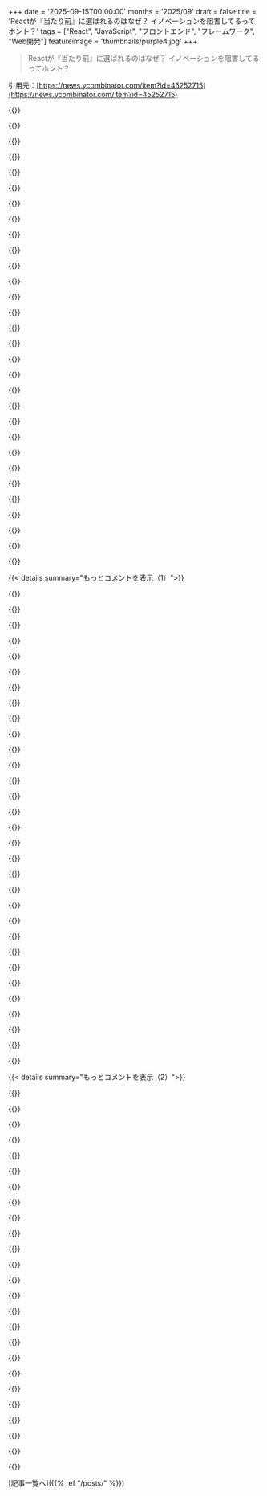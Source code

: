 +++
date = '2025-09-15T00:00:00'
months = '2025/09'
draft = false
title = 'Reactが『当たり前』に選ばれるのはなぜ？ イノベーションを阻害してるってホント？'
tags = ["React", "JavaScript", "フロントエンド", "フレームワーク", "Web開発"]
featureimage = 'thumbnails/purple4.jpg'
+++

> Reactが『当たり前』に選ばれるのはなぜ？ イノベーションを阻害してるってホント？

引用元：[https://news.ycombinator.com/item?id=45252715](https://news.ycombinator.com/item?id=45252715)




{{<matomeQuote body="Reactが“デフォルトで勝ってる”わけじゃないよ。ReactはJavaScriptの関数合成が核だから勝ってるんだ。コンポーネントは関数だし、条件分岐は`if/else`、ループは`map()`だろ？ JSXだって関数呼び出しのシンタックスシュガーに過ぎない。SvelteはJavaScriptの島が埋め込まれたXMLを書いてるようなもんだ。`{#if}{:else}{/if}`なんて、JSの上に貼り付けられたミニ言語じゃん。誰も今日XMLで制御フロー書きたいなんて思わないだろ。コンパイラのトリックはすごいけど、ReactはJSを書き続けることを求めるから自然なんだよ。" userName="gloosx" createdAt="2025/09/16 07:41:46" color="#38d3d3">}}




{{<matomeQuote body="JSXは純粋なJavaScriptじゃないし、JavaScriptに埋め込まれたXMLの方言でもないの？ 前者に見えるけど後者にコンパイルされるよね。ReactはJavaScriptじゃないんだ。JavaScriptとXMLが表面上混ざったようなフランケン言語で、どちらのルールにも従っていない。だからReactコンパイラなんてものがあるんだし、それこそJSを書いてない証拠だ。JSにはコンパイラなんてないでしょ。他にも従うべき新しいルールがたくさんあるのもヒントだよ。Hooksとかは関数に見える魔法の構文だ。例えば`if`文の中で呼べないとか、冗長に依存（読み込む変数）を宣言しなきゃいけないとかね。Reactコードのセマンティクスは、命令型で直線的なコードとは全然違うよ。" userName="mike_hearn" createdAt="2025/09/16 08:08:43" color="#ff33a1">}}




{{<matomeQuote body="JSXはJSの構文拡張にすぎないし、Reactアプリを作るのに必須ですらないんだよ。Reactの“コンパイラ”は実際にはトランスパイラで、JSではすごく一般的なものだ。<br>“Reactは関数に見える魔法の構文だらけ”って言うけど、たった5つの分かりやすいHooksのこと？ 確かに完全に自由なJavaScriptじゃないけど、少なくとも構文自体がDSLに変わってるわけじゃないよね。" userName="gloosx" createdAt="2025/09/16 08:28:18" color="">}}




{{<matomeQuote body="JSXは`createElement()`関数のシンタックスシュガーと考えるのが一番いいと思うよ。山括弧でJSXに入って、中括弧で式を挿入するんだ。<br>“Reactは関数に見える魔法の構文だらけだけど、例えば`if`文の中で呼べないとか、依存を冗長に宣言しなきゃいけないとか”って言うけど、それは魔法の構文じゃないよ。単にレンダーのティック間で特定の順序で処理されなきゃいけない関数ってだけだ。そうやって動作する“普通のJS”関数を書くのは難しいことじゃないよ。クロージャをよく使ってたら、どういう仕組みか想像できるはずだ。" userName="jbreckmckye" createdAt="2025/09/16 08:14:40" color="#45d325">}}




{{<matomeQuote body="Hooksは普通の関数とは全然違うよ。async functionsみたいに新しい“色の”関数なんだ。コンポーネントか他のHooksの中でしか呼べないし、条件付きで呼べない、ループの中で呼べない、とかね。いわゆる“Hooksのルール”だよ。（よくある反論に先回りして言うと、もちろんJavaScriptで実装されてるからJSだけど、SvelteやVueだってそうだよね）" userName="WickyNilliams" createdAt="2025/09/16 08:25:07" color="#ff5c5c">}}




{{<matomeQuote body="`useEffect`が分かりやすいって？ Cloudflareが最近（文字通り4日前だよ）[1]かなり大規模な障害を起こしたんだ。`useEffect`の不適切な使い方（やっぱり依存配列の問題だよ）が原因でね。`useEffect`は悪名高すぎて、“When should I use `useEffect`”って検索したら、9兆件くらいのヒットがあって、ほぼ全部が違うことを言ってる。Dan Abramov自身も、このAPIがいかにひどいか、使うなってブログ記事を複数書かなきゃいけないくらいだよ。<br>[1] https://blog.cloudflare.com/deep-dive-into-cloudflares-sept-..." userName="sensanaty" createdAt="2025/09/16 08:42:17" color="#ff5733">}}




{{<matomeQuote body="Hooksは疑いなく魔法の構文だよ。すべての魔法の構文は非魔法的な部分からできてるってのがポイントだ。それが魔法だってわかるのは、参照透過性の原則を破壊するからさ。この原則は変数がそれ自体であることを教えてくれる。Hooksはシンプルなメンタルモデルを使えるように見せかけてるけど、実際はそうじゃないし、そうしちゃいけないんだ。" userName="conartist6" createdAt="2025/09/16 11:04:17" color="#785bff">}}




{{<matomeQuote body="いやー、Cloudflareにとっては本当に恥ずかしいことだね…。依存関係を介した副作用での再帰なんて、初歩的なミスだよ。適切なプロセスを経てプロダクションに入り込むなんて、想像しがたいね。彼らは感覚でコーディングして、テストやレビューなしでプロダクションにデプロイするのをやめるべきじゃない？" userName="gloosx" createdAt="2025/09/16 08:58:08" color="">}}




{{<matomeQuote body="確かにHooksは普通のJavaScript関数じゃないんだけど、少なくとも構文自体がSvelteやVueみたいにDSLに変わってないのが大きな違いなんだよ。" userName="gloosx" createdAt="2025/09/16 08:31:06" color="">}}




{{<matomeQuote body="async関数がPromiseを返すのは当たり前で、何が混乱するのか理解できない。Hooksも単なるJavaScriptの関数で、ビルドツールなしでも書けるって。一体何が問題なんだ？" userName="patates" createdAt="2025/09/16 09:34:20" color="">}}




{{<matomeQuote body="colored functionsは混乱させるものじゃなくて、その本質を観察したものだよ。Promiseとかasync/awaitだけじゃなくて、継続渡しスタイルにも当てはまるんだ。この元の記事を読むといいよ → https://journal.stuffwithstuff.com/2015/02/01/what-color-is-..." userName="WickyNilliams" createdAt="2025/09/16 09:42:10" color="#45d325">}}




{{<matomeQuote body="Hooksは魔法じゃないし、構文の問題でもない。Reactの連中が「Hooks」って言葉の意味を都合よく解釈してるのが問題なんだよ。Reactの関数コンポーネントは本来の関数型プログラミングの精神に反してて、隠れたグローバル変数を使ってて、実はOOPを隠してるだけだろ。関数型ぶってるけど、ただの関数だよ。" userName="imtringued" createdAt="2025/09/16 11:50:15" color="#785bff">}}




{{<matomeQuote body="えっ、ReactってJavaScriptじゃん、言語じゃないよ。JSXはただのシンタックスシュガーで、HTMLっぽく見せるためってだけだよ。" userName="lerp-io" createdAt="2025/09/16 08:43:06" color="">}}




{{<matomeQuote body="「シンタックスシュガー」ってのは、新しい構文を持つ新しい言語ってことだよ。" userName="burnerzzzzz" createdAt="2025/09/16 09:31:27" color="">}}




{{<matomeQuote body="あのcolored functionsの議論って、混乱じゃなくて摩擦だよね。スレッドなしで並行処理するなら、それは避けられないこと。React Hooksで「色」の定義が違うって文句言う人もいるけど、組み込み開発とDSL作りを一緒にするようなもんだよ。結局は「そういうもの」ってこと。" userName="patates" createdAt="2025/09/16 10:10:02" color="#45d325">}}




{{<matomeQuote body="JavaScriptもReactも、Svelteもどの技術にも欠点はあるよね。useEffectは使い方に問題あるけど、React全体が悪いわけじゃない。Dojo, jQuery, Angular, Vueとか色々使ってきたけど、Reactが一番分かりやすいし、生産性も高い。最速じゃないし、最小限でもないけど、俺はこれで十分って感じ。" userName="patates" createdAt="2025/09/16 09:23:11" color="#ff5733">}}




{{<matomeQuote body="「ReactはJavaScriptの関数合成だ」って意見には賛成できないな。Hooksが状態やライフサイクルイベントを持ち込んじゃってるから、関数合成の域を超えてるよ。むしろクラスコンポーネントの方がまだ分かりやすかったんじゃないかな。" userName="motorest" createdAt="2025/09/16 11:50:45" color="#ff33a1">}}




{{<matomeQuote body="const [a, b] = useState(’x’)ってVanilla JSでもTypeScriptでも書けるじゃん。だから魔法の構文じゃないんだよ。" userName="snemvalts" createdAt="2025/09/16 14:47:15" color="">}}




{{<matomeQuote body="他のママのご飯食べたことない子が「うちのママのご飯が一番！」って言うのと同じだよ。お前がReactで生産的だって言うのはさ、結局「Reactで仕事があるから使える」って言ってるだけだろ。" userName="thedelanyo" createdAt="2025/09/16 09:56:37" color="#ff5733">}}




{{<matomeQuote body="Reactのクラスコンポーネントが基本だった頃は、今より簡単じゃなかったよ。バニラReactだけならHooksはそんなに難しくないけど、SSRやルーター、クエリキャッシュとかを追加すると、”ライフサイクルと状態”がややこしくなる。これはNext.jsやTanStackみたいなフレームワークの複雑さの問題で、React本体のせいじゃないんだ。React（とRedux）だけでアプリを作るのは、慣れればシンプルで自然だよ。" userName="cjonas" createdAt="2025/09/16 13:24:34" color="#ff5733">}}




{{<matomeQuote body="細かいことだけど、React Compilerはトランスパイラじゃないよ。JSXのトランスパイルはTS Compilerが普通やってる。React Compilerは比較的新しい、オプションのツールなんだ。<br>https://react.dev/learn/react-compiler/introduction#what-doe..." userName="patates" createdAt="2025/09/16 09:36:24" color="#ff33a1">}}




{{<matomeQuote body="苦情はね、もう”関数合成”だけじゃないってことなんだよ。今は”コンポーネントのライフサイクル”を扱ってる。Hooksだと合成がうまくいかないんだ。参考までに、おもちゃじゃないReactのコードベースを見てみればわかるよ。" userName="the_gipsy" createdAt="2025/09/16 14:36:38" color="">}}




{{<matomeQuote body="Reactを使うのにJSXは必須じゃないし、ずっとそうだよ。うちの会社サイトの最初のバージョンはビルドステップなしで、createElementを手動で呼んでた。Reactを10年書いてるけど、React Compilerは使ったことないな。あと、”ReactはJavaScriptじゃない”っていうのは、V8があるからJavaScriptは複雑だって言うのと一緒だよ。ルールだって全部従わなくていいし、クラスコンポーネントもまだ使えるし、ちゃんと動くよ。" userName="bastawhiz" createdAt="2025/09/16 10:46:58" color="#38d3d3">}}




{{<matomeQuote body="JSXを”if”文の中に入れたいと思ったことは一度もないし、レンダーフェーズの戻り値以外の文脈で使いたいと思ったこともないよ。だから個人的な経験では、君が言ってたことは実際には問題にならないと思うんだけど、君は違う経験がある？" userName="TomaszZielinski" createdAt="2025/09/16 12:40:51" color="">}}




{{<matomeQuote body="うん、わかるよ。”Just JavaScript”っていうレッテルはもうReactには当てはまらないと思う。クラスベースの世界では通用したけど、Hooks以降は違う。自分はテンプレート言語が大嫌いだったんだけど、Vueを18ヶ月使ってみたら、意外とすごく楽しかったんだ。最大の欠点は、1ファイル1コンポーネントが徹底されてることくらいかな。誤解のないように言うけど、Reactの初期からのユーザーだし、今でも仕事で使ってるよ。" userName="WickyNilliams" createdAt="2025/09/16 08:37:37" color="#38d3d3">}}




{{<matomeQuote body="HTMXはReactの解毒剤みたいなもので、新しい芽がいくつも出てきてるよ。僕のお気に入りは<br>https://harcstack.org<br>…他にもいろんなサーバーサイド言語に代替案がたくさんあるんだ。（告白：僕が作者だよ）" userName="librasteve" createdAt="2025/09/16 15:39:43" color="#785bff">}}




{{<matomeQuote body="10年近く経っても多くの人がライブラリの特定メソッドの同じ使い方で同じ間違いをするなら、問題は何百、何千人ものユーザーじゃなくて、そのメソッドのデザインが壊れてるんだ。VueやSvelteでは、React開発者がVueを書くときにwatcherを濫用する傾向があるとしても、こういう問題は単純に存在しない。あと、Dan AbramovがuseEffectの使い方についてめちゃくちゃ長いガイドを書かなきゃいけなかったことにもう一度触れたい。あの記事は1万語くらいでuseEffectの仕組みを詳しく説明してるんだ。<br>[1] https://overreacted.io/a-complete-guide-to-useeffect/" userName="sensanaty" createdAt="2025/09/16 09:05:14" color="#ff5733">}}




{{<matomeQuote body="”ReactはJavaScriptを書き続けることを求めないから自然に感じる”って言うけど、ウェブページでカウンターを増やしたいとき、どれが自然だと感じる？<br>```increment = () =＞ { this.setState((prevState) =＞ ({ count: prevState.count + 1 })); };```<br>```const increment = () =＞ setCount((count) =＞ count + 1);```<br>```function increment() { count += 1; }```<br>誰も”簡単な状態を関数呼び出しで変更させてください”なんて言いながら起きないよ。" userName="hbrn" createdAt="2025/09/16 15:15:24" color="#785bff">}}




{{<matomeQuote body="フロントページの例を見たけど、あれがReactより良いなんて、どうやったらそう思えるのか理解できないな。" userName="CooCooCaCha" createdAt="2025/09/16 15:47:18" color="">}}




{{<matomeQuote body="うん、それはVanilla JSの構文だね。でも意味合いはかなり魔法的だよ。useStateを呼ぶコンポーネント関数って、普通の関数じゃないんだ。Reactランタイムが特殊な方法で呼ばないとダメで、Reactが裏で管理してる隠れた状態を全部整列させて、useStateの呼び出しがマッピングされるデータを魔法のように推論するんだ。で、そのデータの寿命を維持するためにも、さらに魔法が使われてるんだよね。" userName="rictic" createdAt="2025/09/16 17:31:24" color="#ff5733">}}




{{< details summary="もっとコメントを表示（1）">}}

{{<matomeQuote body="createElement()関数呼び出しのシンタックスシュガーと考えるのがベストだよね＞<br>それこそが新しい言語にしてるんだよ。C言語だってアセンブリのシュガーに過ぎないし。JSXはビルドステップが必要なのに、classじゃなくてclassNameみたいに、追加できたはずの明白なエルゴノミクスをたくさん見逃してるのはすごく変だよね。ビルドステップがあれば、コンテキストに基づいてclassがキーワードかどうかを判断できるはずなのにさ。" userName="burnerzzzzz" createdAt="2025/09/16 09:30:30" color="">}}




{{<matomeQuote body="Web Componentsこそ、この罠から抜け出す方法だよ。React以外のフレームワークは全部、Web Componentsを全面的にサポートして、Reactとそのエコシステムに対抗するようなものを一から作る必要なしに、実行可能なコンポーネントとユーティリティのエコシステムにアクセスできるようにすべきなんだ。<br>Web Componentsをフレームワークの競合と見る人も多いけど、別にそうである必要はないんだ。ただコンポーネントの実装とブラウザ間のインターフェースを定義して、相互運用と信頼性の高いコンポジションを可能にするだけ。<br>低レベルAPIの上には、フレームワークがイノベーションを起こし、カスタマイズする余地がたくさんあるんだ。<br>「新しいFlugleフレームワークを使ってね、他のフレームワークとも相性抜群で、素晴らしい足場を提供してくれるよ」って言えるのは、Reactのモノカルチャーに対する良いセールスポイントと緩衝材になるはずなんだ。違う、もっと小さなサイロを築くのとは対照的にね。" userName="spankalee" createdAt="2025/09/15 22:07:10" color="#38d3d3">}}




{{<matomeQuote body="強く反対するよ。Web ComponentsはReactの別バージョンみたいなもんだろ。ブラウザ向けのアプリケーションを書くのに、こんなコンポーネントベースのフレームワークスタイルのアーキテクチャなんて必要ないんだ。<br>ブラウザ向けのアプリケーションを書くのは全然難しくないって約束するよ。大げさなフレームワークとか、結局同じようなコンポーネント地獄なんていらないんだ。" userName="austin-cheney" createdAt="2025/09/16 02:03:29" color="#38d3d3">}}




{{<matomeQuote body="大げさなフレームワークとか、結局同じようなコンポーネント地獄なんていらない。って言うけど、十分に複雑なアプリだと、結局自分たちで「ミニフレームワーク」みたいなものを作ることになるんだよ。何回も出てくるものを全部抽象化していくうちにね。そのフレームワークは最初はすごく良くても、プロジェクトが進むにつれてどんどんハッキーになっていくんだ。特にリソースが限られてるとね。結局、標準的なものを使わなかったことを後悔するよ。<br>プロジェクトに開発者が数人以上いる場合、1、2年もすれば誰も好きじゃないものになる。若手開発者が多い場合は、「古くてレガシーなコード」の一部になりたくないから、チームを辞めたがる理由になる。そうなると、参加したい人を見つけるのが難しくなるんだ。<br>最終的には、誰も知らない変なレガシーフレームワークだから、チームに人を採用するのが難しくなって、もっと標準的なものにリファクタリングする大きなプロジェクトが立ち上がる。それは多分Reactだろうね。同時に、シニア開発者のほとんどが、コードベースを完全に破棄して作り直すべきだと言い出すだろう（ほとんどの場合、それは間違いなんだけど、彼らは気にせず、新しいものを試せるグリーンフィールドプロジェクトが欲しいんだ）。<br>これは、大規模な組織で社内アプリを構築するあらゆる場所で起きてきた話で、成熟して開発者をもっと雇う必要のある多くのスタートアップでも多分そうだろうね。だったら最初から標準的なフレームワークを使っとけって話だよ。" userName="onion2k" createdAt="2025/09/16 03:33:51" color="#ff5733">}}




{{<matomeQuote body="俺にとってはそんなこと一度もないよ。内部フレームワークなんて作ったことない。代わりに、特定の問題を解決してコードを再利用するライブラリを書くんだ。それは結局、ファイルに制限された関数かデータストレージオブジェクトだね。少なくとも、俺は普遍的にコードをライブラリとして考えてる。特にブラウザでは問題空間がずっと小さいから、そんなに起こらないんだ。実際、ブラウザではイベント処理と画面にテキストを表示することを中心にコードを整理するだけ。これを難しく考えすぎないようにしよう。<br>とにかく、この内部フレームワークっていう考え方自体、いつも変だなって思ってた。ブラウザ以外のコードでこんなこと言う人いないのに、なんでブラウザの中だとこうなるんだ？そういう風に考えると、これは明らかに単純な組織の問題になって、親に「あれやれこれやれ」って言われるみたいに、整理方法を教えてくれるフレームワークなんていらないんだ。" userName="austin-cheney" createdAt="2025/09/16 07:59:21" color="#785bff">}}




{{<matomeQuote body="状態をリアクティブにレンダリングするのに、どんなコードを使ってるの？それとも、DOM操作は全部手動で書いてて、状態爆発の問題は受け入れてるの？" userName="WA" createdAt="2025/09/16 09:24:35" color="">}}




{{<matomeQuote body="ここに例があるよ。<br>/lib/dashboard/dashboard_script.ts<br>https://github.com/prettydiff/webserver<br>フレームワークのようなコンポーネントを使ってない場合、状態復元はページロード時に一度だけ実行される単一の関数なんだ。状態爆発なんて起きないし、localhostではSPAがHTTPリクエストから約105msで完全にレンダリングされて状態復元も終わるよ。" userName="austin-cheney" createdAt="2025/09/16 10:35:05" color="#ff33a1">}}




{{<matomeQuote body="ブログくらいならフレームワークなしでも作れるのは確かだよ。でも複雑なアプリケーションだと、生のDOM操作とか独自でやるより、フレームワークを使った方がはるかに良いし簡単だよ。" userName="daveidol" createdAt="2025/09/16 02:13:22" color="">}}




{{<matomeQuote body="同意だね。Web Componentsはどんなフレームワークも不要だし、Reactでできることは全部できるんだ（attributeChangedCallbackによるリアクティビティも含めてね）。Web Componentsの学習曲線って、Reactよりずっと緩やかだよ、ゼロから始める人の視点で見ればね。<br>さらに、Web Componentsは良いパターンを強制してくれるんだ。属性として文字列しか渡せないっていうのは、実は天才的で、シンプルでミニマルなコンポーネントインターフェースを促すし、ReactコミュニティがReduxのようなまったく新しいパラダイムを発明して守ろうとした参照渡し問題を避けることができるんだ。<br>そして、皮肉なことに、今でもReactを推してるトップの人たちの多くは、Facebookの株で金持ちになって、もう働く必要がないんだよ。事実上、彼らの多くは、選択の余地がない若者たちにこの技術を強制してる一方で、彼ら自身はもうそれを使う必要もコードを書く必要もないんだ。<br>一方、俺はどれだけひどい状況で、どれだけ意思決定を許されないかという理由で、業界を辞めたい（または辞めた）開発者をたくさん知ってるよ。サイドプロジェクトでより良いツールがあることを知ってるのに、劣ったツールで働くのは士気をくじかれるよね。「会社が私のツール選択で非効率を強制するなら、他の方法でも非効率になるライセンスを与えられたようなものだ」って思うようになるんだ。<br>個人的には、もうコードは書いてないよ（サイドプロジェクトだけ）。クリーンでミニマルなコードを書くのが俺の主な才能の一つだから残念だけどね。今の仕事では、n8nやFlowise（AI用）のようなドラッグ＆ドロップUIプラットフォームを使ってるんだ。ノード内でVanilla JSを使えて、コンパイルステップなしで、実際に稼げる現実世界のプロジェクトで使えるのは新鮮だよ。これらのUIプラットフォームは、Reactよりはるかに予測可能に動作するんだ。Reactを使っていた（約10年間）時は、奇妙なグリッチや状態管理の問題を常にデバッグしてたけど、Web Componentsやn8nのようなプラットフォームではそんな経験は一度もないね。" userName="jongjong" createdAt="2025/09/15 22:32:20" color="#785bff">}}




{{<matomeQuote body="Reactから事業を全部移したよ。これでMetaが2年ごとにReactを再発明する心配もなくなったね。Web Componentsは素晴らしいし、これこそが本当の未来だよ。" userName="andrewmcwatters" createdAt="2025/09/15 22:35:08" color="">}}




{{<matomeQuote body="「Web Componentsの属性は文字列しか渡せない」って話、完全に嘘だよ。Reactエンジニアが昔言い出したデマが未だに消えないんだよね。Web Componentsはオブジェクトなんだから、他のオブジェクトと同じようにプロパティを持てるし、Reactとかのテンプレートシステムもプロパティを設定して使えるよ。" userName="spankalee" createdAt="2025/09/15 22:46:21" color="#ff5c5c">}}




{{<matomeQuote body="Web Componentsはあくまで実装の詳細で、フレームワークみたいな機能、特にリアクティビティは提供してくれないんだ。jQuery時代みたいに、自分でDOMを命令的に操作しなきゃいけないからね。これは単なるパッケージングで、モダンなフロントエンド開発に重要なものは何も提供してないと思う。Web Componentsは好きだし使ってるけど、これをReactの罠からの脱出策として売るのはちょっと違うかな。" userName="WA" createdAt="2025/09/16 09:20:40" color="#45d325">}}




{{<matomeQuote body="React Nativeみたいなものが作れない限りWeb Componentsは無理だよ。ブラウザ技術はネイティブコードよりずっと遅いし。Reactの最大の価値は今や、プラットフォームをまたいでGUI開発を重複させずに済むことなんだから。" userName="indolering" createdAt="2025/09/16 03:50:31" color="">}}




{{<matomeQuote body="Lit Web Componentsで作ったビジネスアプリを扱ったけど、プロパティが全部文字列型なのが本当に大変だったんだ。リアルタイム優先のコンポーネントライブラリとは比べものにならないね。" userName="TehShrike" createdAt="2025/09/16 03:34:47" color="#38d3d3">}}




{{<matomeQuote body="コンポーネントがReactに縛られずに、色々なライブラリを使えるのがWeb Componentsの最大のポイントだよ。Reactの人気はネットワーク効果が大きいんだ。React-onlyのコンポーネントが多すぎるからね。Web Componentsの目的は、自分たちが作ったコンポーネントをほとんど全てのUIライブラリと互換性を持たせることなんだ。そのためにはこれ以上の解決策はないと思うよ。" userName="nikitaga" createdAt="2025/09/16 09:59:57" color="#38d3d3">}}




{{<matomeQuote body="そのやり方はDOMじゃなくてJavaScriptで値を渡してるんだよね？前のコメントはDOM属性の話で、それだと文字列しか渡せない（boolean属性は別として）。Web ComponentsはJSでオブジェクトを渡せるけど、HTMLでそれができるって話は初めて聞いたよ。" userName="_heimdall" createdAt="2025/09/16 01:54:01" color="">}}




{{<matomeQuote body="ウィジェットツールキットをCanvas用に作って、通信にはWebSocketsを使うべきだよ。DOM操作は完全にハックなんだ。パフォーマンスとダークパターンにかかるコストが大きすぎる。インタラクティブなアプリケーションを作るなら、ちゃんとアプリケーションとしてCanvasにウィジェットを描画するべきだね。" userName="netbioserror" createdAt="2025/09/16 02:22:56" color="#ff5c5c">}}




{{<matomeQuote body="Reactを使わずに同じことができれば、Reactを使う意味ないってのはわかるよ。Reactなしじゃ動かない優れたフロントエンドコンポーネントが多いのはムカつくね。Web Componentsを長くサポートしてこなかったし。でも、Web Componentsってそのままじゃ何も付いてこないし、Reactと比べるのは的外れ。Litはいいけど、それはフレームワーク。ReactとLitを比べるのは、Reactと素のWeb Componentsを比べるのとは違う話だよ。" userName="WA" createdAt="2025/09/16 10:09:37" color="#ff5733">}}




{{<matomeQuote body="React UIライブラリの中でWeb Componentsをうまく使えた人っている？独自のデザインシステムでコンポーネントライブラリを作るとき、RACみたいなヘッドレスライブラリを使えば、アクセシブルでタッチデバイスでも動くコンポーネントを実装できるから助かってるんだ。Web Componentsは理論的には補完的なツールになり得るけど、実際どこで使うのがベストなのかはよくわからないんだよね。" userName="squidsoup" createdAt="2025/09/15 22:59:01" color="">}}




{{<matomeQuote body="Web Componentsを真剣に使ったことがないか、Web開発の経験がほとんどない人だけがこんな議論をするって確信してるよ。例えば、議論好きでつまらないバックエンド開発者が、ほとんど経験がないくせに的外れな意見を言うんだけど、彼も最近Web Componentsを推してたな。彼はほぼWeb開発経験ゼロだったよ。" userName="IceDane" createdAt="2025/09/16 05:28:14" color="">}}




{{<matomeQuote body="それだけじゃないよ。Web Componentsの最大の問題は、結局ビルドステップが必要になること。すべてのコンポーネントがインタラクティブでJSに依存するわけじゃないし、アバター画像みたいな静的な要素でも、すぐに描画したいけどスタイルやロジックはスコープを分けたいって時がある。Declarative Shadow DOMは役立つけど、最終的な出力には重複コードがたくさん出てきて、「そもそもなんでWeb Components使ってるんだっけ？」って疑問にぶつかるんだ。" userName="diiiimaaaa" createdAt="2025/09/16 04:33:46" color="#38d3d3">}}




{{<matomeQuote body="あぁ、それはよくある誤解だよ！propertiesとattributesを混同してるね。attributesはHTMLで設定されて文字列型だけど、LitJSのpropertiesはどんなJavaScript値でも扱えるんだ。例えば、俺のプロジェクトでは、duckdb wasmコネクションからのデータを表示する小さなWebコンポーネントがあるんだけど、コネクションオブジェクトをpropertyとして渡したら完璧に動くよ。" userName="jdkoeck" createdAt="2025/09/16 06:40:47" color="#785bff">}}




{{<matomeQuote body="それってバンドルされたコードなの？それとも4000行くらいのコードが、そのケースのためだけに書かれてるの？自分のコードすら再利用しないの？俺なら、もっとまともで論理的な方法でコードを整理するところから始めるね。でも、もし君がこのコーディングを楽しんでるなら、それでいいんじゃないかな。" userName="brazukadev" createdAt="2025/09/16 17:04:24" color="">}}




{{<matomeQuote body="TypeScriptインターフェースで定義されたオブジェクトとして整理されてるよ。たくさんの小さなファイルに分割しても同じように整理できるけど、そうするとコードが複数箇所に散らばるだけで、一つのファイルの行数が減る以外のメリットはないよ。フロントエンドのコードをJSXとしてしか見てない人は、ただのJavaScriptになった時にどう進めればいいか分からないみたいだね。ブラウザ外でコードを書いてないなら、実際のアプリケーションコードに触れたことがないだろうから、テンプレートの抽象化しか見てないんだろう。現実には、JavaScriptはブラウザでもNodeでも変わらない。APIが違うだけだよ。もしそうなら、JSXじゃないものは何でもパニックの原因になる、特に120行を超えるとね。コードが読めないなら、どんな代替ガイドも意味ないよ。" userName="austin-cheney" createdAt="2025/09/16 18:37:32" color="#ff33a1">}}




{{<matomeQuote body="ReactみたいなものとWeb Componentsを使う場合、attributesを渡すのは簡単だけど、propertiesを設定するのはずっと難しいよ。useRefやuseEffectみたいなエスケープハッチを使う必要があるし、間違ったことをしがちだから少し注意が必要だね。" userName="chrismorgan" createdAt="2025/09/16 08:50:54" color="#ff33a1">}}




{{<matomeQuote body="Reactは毎年再発明されてるってマジ？関数コンポーネントの話？何か見逃してる大きな変更ある？俺的には結構変化ないように思えるけどな。" userName="echelon" createdAt="2025/09/16 02:46:10" color="">}}




{{<matomeQuote body="おい、俺もそれに関わったことあるぜ！nordhealth.designもね。どっちもReact使ってたよ。あとVueとかAngular、Djangoみたいなサーバーレンダリングアプリも。" userName="WickyNilliams" createdAt="2025/09/16 08:50:59" color="">}}




{{<matomeQuote body="うちの会社では社内アプリはReactライブラリを使わなきゃいけないんだ。「Reactが当たり前」じゃなくて、「Reactしか選択肢がない」状態。中央ライブラリをWeb Componentsに作り直せば、どのフレームワークでも選べるようになるって意見にはマジで同意するね。" userName="cowsandmilk" createdAt="2025/09/15 22:43:32" color="#38d3d3">}}




{{<matomeQuote body="Reactは自然に勝ったわけじゃない。効果的でよく設計されたから、デファクトスタンダードになっちゃった結果、悪者扱いされてるんだよ。Reactがイノベーションを阻害してるなんて主張はマジで馬鹿げてる。他に紛らわしいフレームワークだらけの中、Reactは唯一まともで安定した選択肢なんだからさ。" userName="whoknowsidont" createdAt="2025/09/16 03:14:03" color="#38d3d3">}}




{{<matomeQuote body="恐縮だけど反対意見だね。Reactはシンプルなサイトにはスケールダウンしにくいと思う。簡単なサインインページならDOMと＜form＞で十分なのに、ReactだとJSXやHooks、ライフサイクル、ビルドなど学習コストが高い。VueやAlpineはCDNでプログレッシブに使えるけど、ReactはJSXだからコンパイル必須で、CDNでの使い方は非現実的でドキュメントにもない。ほとんどのサイトはFacebookやNetflixじゃないし（NetflixもReactから離れてる: https://x.com/NetflixUIE/status/923374215041912833）、Reactが効果的とかよく設計されてるとは言えないな。" userName="actinium226" createdAt="2025/09/16 04:23:09" color="#ff5733">}}

{{</details>}}




{{< details summary="もっとコメントを表示（2）">}}

{{<matomeQuote body="イノベーションって、「どれだけスケールダウンするか」で測れるもんじゃないだろ。" userName="auggierose" createdAt="2025/09/16 04:49:56" color="">}}




{{<matomeQuote body="Reactがどこがどう設計されてるって？ReactとAngularのクイックスタートを見比べればわかる。片方はちゃんと構造化されてるのに、もう片方は魔法と慣習で無理やりまとめたスパゲッティスクリプトだ。「PHP: a fractal of bad design」の批判がReactにも当てはまる。Reactが流行ったのは、PHPと同じで設計が良いからじゃなくて、すぐに目に見える結果が出るからさ。だけどそれは長期的な保守性を犠牲にしてる。Metaの主要プロジェクトを見ても、彼らですらReactで安定したサイトを作れないなら、誰も無理だよ。Angularで作られたGoogleのプロジェクトは、問題はあるにせよ、大体機能的だ。" userName="friendzis" createdAt="2025/09/16 07:30:59" color="#38d3d3">}}




{{<matomeQuote body="ReactってJSXもビルドチェーンも必須じゃないぜ。俺のゲーム[1]は単一HTMLファイルにReact（Preactだけど）を使ったシンプルなアプリだ。CDNを使えば速く読み込めるし、部分的にレンダリングできるからプログレッシブに使えるんだ。JSXの代わりにh関数を使えば、タグ名、属性、子要素を指定するだけでコンポーネントを作れる。超簡単だろ？<br>[1]: https://xkqr.org/ship-investor/ship-investor.html<br>（連続バージョン: https://xkqr.org/ship-investor/ship-investor-2.html、秘密の第3バージョン: https://xkqr.org/ship-investor/ship-investor-3.html）" userName="kqr" createdAt="2025/09/16 06:43:39" color="#785bff">}}




{{<matomeQuote body="NetflixはReactから離れてないよ。ランディングページはサーバーサイドレンダリングで静的なReactコンポーネントとしてレンダリングして、最小限のインタラクティブ性だけクライアント側JSで追加してるんだ。Reactのステート管理とか全部送るのを避けるためだよ。" userName="cpckx" createdAt="2025/09/16 04:58:04" color="#785bff">}}




{{<matomeQuote body="Reactは12年前は革新的だったけど、すぐに他のフレームワークが似たことやり始めたよ。それ以来、十分使えるけど、もうイノベーションをリードするフレームワークじゃないね。むしろ古いVirtual DOM設計に対応するために成熟して、今のフレームワークよりボイラープレートが増えてるくらいだ。" userName="gitaarik" createdAt="2025/09/16 03:47:28" color="#45d325">}}




{{<matomeQuote body="Reactの使い方が本来の設計と全然違うと、もはやReactじゃないよ。ブラウザでの利用が前提で、サーバーサイドのレンダリングにはあまり向いてないんだ。" userName="mike_hearn" createdAt="2025/09/16 08:11:59" color="">}}




{{<matomeQuote body="Reactが「効果的じゃない」「うまく設計されてない」ってのは的外れだよ。現代のWebが使いやすいのはReactのおかげだし、NetflixもReactから離れてない、純粋なSSRを使ってるだけだよ。https://react.dev/reference/react-dom/server/renderToPipeabl...<br>Reactは昔からSSRが基本で、クライアントでのハイドレーションも簡単。Reactのライフサイクルが難しいなんて言ってたら、ちゃんとプロダクトを作るなんて無理だよ。" userName="whoknowsidont" createdAt="2025/09/16 14:16:36" color="#ff5733">}}




{{<matomeQuote body="主要なフロントエンドフレームワークってどうやって決めるの？Angular、React、Flutter、Vue、Svelteとかあるけど、自分はReactしかがっつりやってないんだ。でもGoogleトレンドとかGitHubスターを見ると、Reactがやっぱりトップランナーみたいだね。<br>- [1] https://trends.google.com/trends/explore?cat=32%26date=today%2..." userName="spanishgum" createdAt="2025/09/16 04:23:08" color="#45d325">}}




{{<matomeQuote body="ReactとTailwindの組み合わせって、LLMがコードを生成しやすいみたい。構文がシンプルで、コード、CSS、HTMLがまとまってるのと、Tailwindの色名がわかりやすいのが理由かもね。" userName="chvid" createdAt="2025/09/16 06:38:49" color="#38d3d3">}}




{{<matomeQuote body="Reactは昔からSSRをして、その後クライアントでハイドレーションするのが基本だったじゃん。なんで「本来の使い方じゃない」って言うの？純粋なSSRなんて、クライアントでハイドレーションしなければいいだけだよ。すごく簡単だし、元々それがウリだったのに、なんで違うって主張するんだ？" userName="whoknowsidont" createdAt="2025/09/16 14:18:34" color="">}}




{{<matomeQuote body="これは間違ってるよ。君、ReactとNext.jsを混同してるんじゃない？ReactはHTMLを生成するし、最初のReactDOMは純粋なクライアントレンダリングのライブラリだったんだ。" userName="sbergot" createdAt="2025/09/16 15:59:34" color="">}}




{{<matomeQuote body="数MBダウンロードしてフォームをいくつか表示したり、数GBのメモリがあっても動かないアプリとか、UE5のフットガンで駄作ゲームばかりになったり、10年前より遅いOSとかさ。なんかWirthの法則でPCが溶けてる気がするよ。" userName="KronisLV" createdAt="2025/09/16 05:38:19" color="">}}




{{<matomeQuote body="イノベーションって昔はgigaquacksで測ってたんだよね。2025年の改善で、ウェブページ表示に16 petaquacks以下のイノベーションしか使ってないなんて、本気出してる？イノベーションを縮小してる人いるのかな？" userName="balamatom" createdAt="2025/09/16 04:58:03" color="">}}




{{<matomeQuote body="CDNからReactをインポートすると、初回ページロードが速くなるってのは怪しいよ。新しいホストにHTTPS接続する方が、自社サーバーからファイル提供するより時間がかかることが多いんだ。サーバーが遠くてもね。" userName="chrismorgan" createdAt="2025/09/16 08:38:05" color="#785bff">}}




{{<matomeQuote body="どれくらいのイノベーションが必要なんだ？多くの場合、既存のものを繰り返して改善する方が良くて、コストもかからないんじゃないかな。" userName="bluGill" createdAt="2025/09/16 03:23:53" color="">}}




{{<matomeQuote body="HTTPS接続が問題なんじゃなくて、ブラウザがES6モジュールをインポートする時に依存関係を一つずつ読み込むのが問題なんだよ。これだと大量のリクエストが発生するからね。CDNを使えば、ライブラリとその依存関係がバンドルされて一つのリクエストになるから、すごく速くなるんだよ。" userName="kqr" createdAt="2025/09/16 08:44:17" color="#785bff">}}




{{<matomeQuote body="違うよ。俺はReactが初期リリースされた時から使ってる経験があるからね。君が間違ってるっていう事実も、君の知識が限られてることも明らかだよ。Reactは常にサーバでコンポーネントを初期レンダリングして、クライアントでハイドレーションしてきたんだ。信じられないなら、初期リリースv0.4.0をダウンロードして試してみてよ: https://github.com/facebook/react/releases/tag/v0.4.0<br>「React.renderComponentToString」を使ってみて何が起こるか教えてくれよ。.NETですらReactをSSRに使うソリューションがあったんだぜ: https://reactjs.net/features/server-side-rendering.html<br>React自体がコンポーネントをサーバ側でレンダリングできないなんて言うのは、一般的なソフトウェアの仕組みについて重大な誤解をしてるってことだぞ（笑）。" userName="whoknowsidont" createdAt="2025/09/16 16:22:31" color="#ff5c5c">}}




{{<matomeQuote body="俺は退屈なスタックが大好きだよ。Node.jsとその依存地獄、コンパイル、簡単なフォームを作るのに百科事典を読まなきゃいけないようなフレームワークはもううんざり！<br>PHPや爆速のPHP-fpm、MySQL／MariaDBやPostgres、設定にはJSON、jQuery…これでもほとんどのケースで十分なんだよ。Netflix、Spotify、Facebook、Wazeみたいな何百万ものユーザーがいるような大規模なサイトなら話は別だけどね。" userName="sixtyj" createdAt="2025/09/16 06:09:04" color="">}}




{{<matomeQuote body="両方使ってみたけど、Reactの方が圧倒的に読みやすくて、作業しやすいね。" userName="watwut" createdAt="2025/09/16 07:44:23" color="">}}




{{<matomeQuote body="React自体はそんなに重くないし、もっと軽いPreactとかもあるんだよ。重いのはたいてい他の依存関係が原因だから、重くてごちゃごちゃしたソフトウェアの責任はReactじゃなくて開発者側にあるんだよ。" userName="Banou" createdAt="2025/09/16 05:53:39" color="#785bff">}}




{{<matomeQuote body="Angularだと、「この`foo`コンポーネントのコードはどこにあるの？」って聞くと、コードベースのどこにでもあるかもしれないし、モジュール設定によっては複数定義されてたりするから、どれが使われてるか見つけるのが大変だよ。<br>Reactなら、「この`Foo`コンポーネントのコードはどこにあるの？」って聞くと、同じファイルに定義されてるか、他のJavaScriptみたいにインポートされてるかのどっちかだよ。<br>なのに、Reactの方がクレイジーだって言われるんだからね。" userName="javcasas" createdAt="2025/09/16 08:19:23" color="#ff33a1">}}




{{<matomeQuote body="おい、一番人気だからって一番良いってわけじゃないんだぞ。お前ら馬鹿は高校で何も学ばなかったのか？90年代から2000年代のMicrosoftを見てみろよ。クソみたいなソフトウェアだったのに、圧倒的に広く使われてたんだぜ。" userName="cranberryturkey" createdAt="2025/09/16 06:32:48" color="">}}




{{<matomeQuote body="「主導的な革新的フレームワーク」って言ってたけど、キーワードは「革新的」だよな。一番大きなプレイヤーってのは、ほとんど革新なんてしないんだよ。たいていは、不当に市場を独占してるだけさ。" userName="danlitt" createdAt="2025/09/16 06:27:57" color="">}}




{{<matomeQuote body="Next.jsがRSC（React Server Components）をどう実装・普及させてるかに俺の意見が偏ってるかもしれないけど、ここ5年くらいのReactはRSCの反復が中心で、それが多くのプロジェクトで混乱を生んで、学習が難しくなってるんだよ。Reactは歴史的には（ライフサイクルメソッドからHooksみたいに）すごく良い進化をしてきたと思うんだけど、最近はそうでもないな。" userName="hobofan" createdAt="2025/09/16 06:23:45" color="#38d3d3">}}

{{</details>}}



[記事一覧へ]({{% ref "/posts/" %}})
